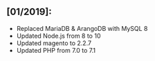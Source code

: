 ## [01/2019]:
* Replaced MariaDB & ArangoDB with MySQL 8
* Updated Node.js from 8 to 10
* Updated magento to 2.2.7
* Updated PHP from 7.0 to 7.1
